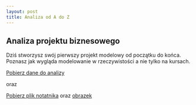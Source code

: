 ```yaml
---
layout: post
title: Analiza od A do Z
---
```


## Analiza projektu biznesowego 

Dziś stworzysz swój pierwszy projekt modelowy od początku do końca. Poznasz jak wygląda modelowanie w rzeczywistości a nie tylko na kursach.

[Pobierz dane do analizy](data/housing.csv)

oraz

[Pobierz plik notatnika](notebooks/projekt1.ipynb) oraz [obrazek](notebooks/Mieszkania.pdf) 